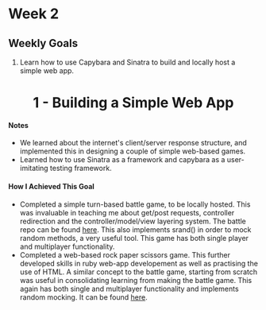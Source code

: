 # Week 2

## Weekly Goals
1. Learn how to use Capybara and Sinatra to build and locally host a simple web app.


<h1 align="center">1 - Building a Simple Web App </h1>

#### Notes
- We learned about the internet's client/server response structure, and implemented this in designing a couple of simple web-based games.
- Learned how to use Sinatra as a framework and capybara as a user-imitating testing framework. 

#### How I Achieved This Goal 
- Completed a simple turn-based battle game, to be locally hosted. This was invaluable in teaching me about get/post requests, controller redirection and the controller/model/view layering system. The battle repo can be found [here](https://github.com/harrylb14/Battle). This also implements srand() in order to mock random methods, a very useful tool. This game has both single player and multiplayer functionality.
- Completed a web-based rock paper scissors game. This further developed skills in ruby web-app developement as well as practising the use of HTML. A similar concept to the battle game, starting from scratch was useful in consolidating learning from making the battle game. This again has both single and multiplayer functionality and implements random mocking. It can be found [here](https://github.com/harrylb14/rps-challenge).
